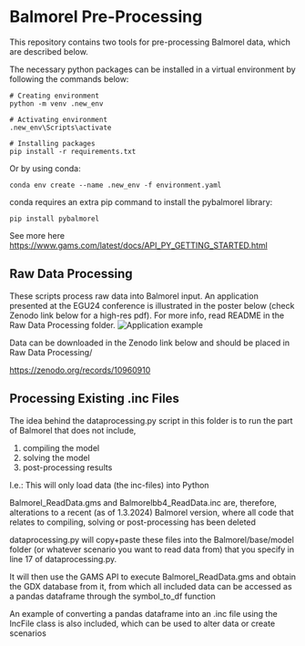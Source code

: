 # Balmorel Pre-Processing

This repository contains two tools for pre-processing Balmorel data, which are described below.

The necessary python packages can be installed in a virtual environment by following the commands below:


````
# Creating environment
python -m venv .new_env

# Activating environment
.new_env\Scripts\activate

# Installing packages
pip install -r requirements.txt
````

Or by using conda:
```` 
conda env create --name .new_env -f environment.yaml
````
conda requires an extra pip command to install the pybalmorel library:
```` 
pip install pybalmorel
````

See more here
https://www.gams.com/latest/docs/API_PY_GETTING_STARTED.html

## Raw Data Processing
These scripts process raw data into Balmorel input. An application presented at the EGU24 conference is illustrated in the poster below (check Zenodo link below for a high-res pdf). For more info, read README in the Raw Data Processing folder.
![Application example](https://github.com/Mathias157/balmorel-preprocessing/blob/master/Raw%20Data%20Processing/Conference%20Poster%20for%20Analysis%20of%20Spatial%20Resolutions%20for%20Modelling%20Sector-Coupled%20Energy%20Systems.png)

Data can be downloaded in the Zenodo link below and should be placed in Raw Data Processing/

https://zenodo.org/records/10960910


## Processing Existing .inc Files
The idea behind the dataprocessing.py script in this folder is to run the part of Balmorel that does not include, 
  1) compiling the model
  2) solving the model
  3) post-processing results

I.e.: This will only load data (the inc-files) into Python

Balmorel_ReadData.gms and Balmorelbb4_ReadData.inc are, therefore, alterations to a recent (as of 1.3.2024) Balmorel version, where all code that relates to compiling, solving or post-processing has been deleted  

dataprocessing.py will copy+paste these files into the Balmorel/base/model folder (or whatever scenario you want to read data from) that you specify in line 17 of dataprocessing.py.

It will then use the GAMS API to execute Balmorel_ReadData.gms and obtain the GDX database from it, from which all included data can be accessed as a pandas dataframe through the symbol_to_df function

An example of converting a pandas dataframe into an .inc file using the IncFile class is also included, which can be used to alter data or create scenarios
